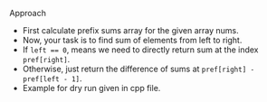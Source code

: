 Approach<br>
- First calculate prefix sums array for the given array nums.<br>
- Now, your task is to find sum of elements from left to right.<br>
- If `left == 0`, means we need to directly return sum at the index `pref[right]`.<br>
- Otherwise, just return the difference of sums at `pref[right] - pref[left - 1]`.<br>
- Example for dry run given in cpp file.